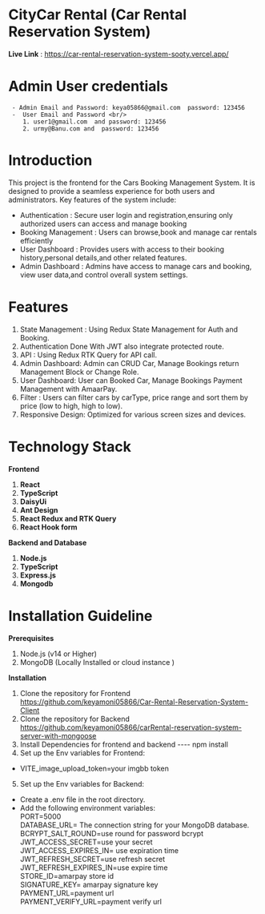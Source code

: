 # CityCar Rental (Car Rental Reservation System)

**Live Link** : https://car-rental-reservation-system-sooty.vercel.app/

# Admin User credentials

     - Admin Email and Password: keya05866@gmail.com  password: 123456
     -  User Email and Password <br/>
        1. user1@gmail.com  and password: 123456
        2. urmy@Banu.com and  password: 123456

# Introduction

This project is the frontend for the Cars Booking Management System. It is designed to provide a seamless experience for both users and administrators. Key features of the system include: <br/>

- Authentication : Secure user login and registration,ensuring only authorized users can access and manage booking <br>
- Booking Management : Users can browse,book and manage car rentals efficiently <br>
- User Dashboard : Provides users with access to their booking history,personal details,and other related features. <br>
- Admin Dashboard : Admins have access to manage cars and booking, view user data,and control overall system settings. <br>

# Features

1. State Management : Using Redux State Management for Auth and Booking.
2. Authentication Done With JWT also integrate protected route.
3. API : Using Redux RTK Query for API call.
4. Admin Dashboard: Admin can CRUD Car, Manage Bookings return Management Block or Change Role.
5. User Dashboard: User can Booked Car, Manage Bookings Payment Management with AmaarPay.
6. Filter : Users can filter cars by carType, price range and sort them by price (low to high, high to low).
7. Responsive Design: Optimized for various screen sizes and devices.

# Technology Stack

**Frontend** <br/>

1. **React**
2. **TypeScript**
3. **DaisyUi**
4. **Ant Design**
5. **React Redux and RTK Query**
6. **React Hook form**

**Backend and Database** <br/>

1. **Node.js**
2. **TypeScript**
3. **Express.js**
4. **Mongodb**

# Installation Guideline

**Prerequisites**

1. Node.js (v14 or Higher)
2. MongoDB (Locally Installed or cloud instance ) <br>

**Installation**

1. Clone the repository for Frontend <br>https://github.com/keyamoni05866/Car-Rental-Reservation-System-Client <br>
2. Clone the repository for Backend <br> https://github.com/keyamoni05866/carRental-reservation-system-server-with-mongoose <br>
3. Install Dependencies for frontend and backend ---- npm install <br>
4. Set up the Env variables for Frontend: <br>

- VITE_image_upload_token=your imgbb token <br>

5. Set up the Env variables for Backend: <br>

- Create a .env file in the root directory. <br>
- Add the following environment variables:<br>
  PORT=5000<br>
  DATABASE_URL= The connection string for your MongoDB database.<br>
  BCRYPT_SALT_ROUND=use round for password bcrypt <br>
  JWT_ACCESS_SECRET=use your secret<br>
  JWT_ACCESS_EXPIRES_IN= use expiration time<br>
  JWT_REFRESH_SECRET=use refresh secret<br>
  JWT_REFRESH_EXPIRES_IN=use expire time<br>
  STORE_ID=amarpay store id<br>
  SIGNATURE_KEY= amarpay signature key<br>
  PAYMENT_URL=payment url<br>
  PAYMENT_VERIFY_URL=payment verify url<br>
